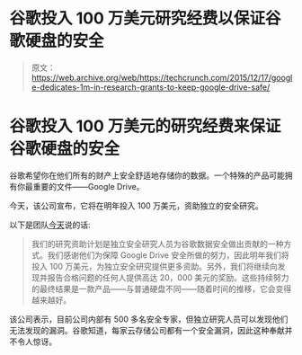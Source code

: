 # 谷歌投入 100 万美元研究经费以保证谷歌硬盘的安全 

> 原文：<https://web.archive.org/web/https://techcrunch.com/2015/12/17/google-dedicates-1m-in-research-grants-to-keep-google-drive-safe/>

# 谷歌投入 100 万美元的研究经费来保证谷歌硬盘的安全

谷歌希望你在他们所有的财产上安全舒适地存储你的数据。一个特殊的产品可能拥有你最重要的文件——Google Drive。

今天，该公司宣布，它将在明年投入 100 万美元，资助独立的安全研究。

以下是团队[今天](https://web.archive.org/web/20221005153229/http://googledrive.blogspot.com/2015/12/keeping-things-safe-should-be-rewarded.html)说的话:

> 我们的研究资助计划是独立安全研究人员为谷歌数据安全做出贡献的一种方式。我们感谢他们为保障 Google Drive 安全所做的努力，因此明年我们将投入 100 万美元，为独立安全研究提供更多资助。另外，我们将继续向发现并报告合格问题的任何人提供高达 20，000 美元的奖励。这些持续努力的最终结果是一款产品——与普通硬盘不同——随着时间的推移，它会变得越来越好。

该公司表示，目前公司内部有 500 多名安全专家，但独立研究人员可以发现他们无法发现的漏洞。谷歌知道，每家云存储公司都有一个安全漏洞，因此这种奉献并不令人惊讶。